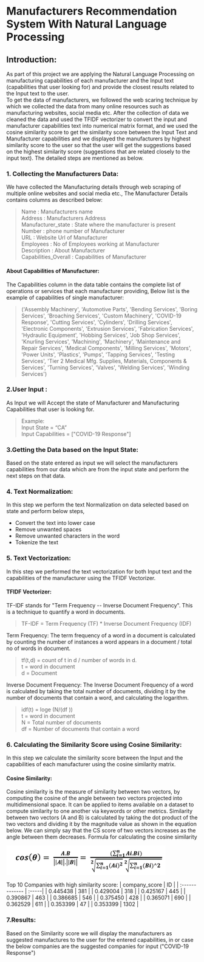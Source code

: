 # Manufacturers Recommendation System With Natural Language Processing

## Introduction:
As part of this project we are applying the Natural Language Processing on manufacturing capabilities of each manufacturer and the Input text (capabilities that user looking for) and provide the closest results related to the Input text to the user.\
To get the data of manufacturers, we followed the web scaring technique by which we collected the data from many online resources such as manufacturing websites, social media etc. After the collection of data we cleaned the data and used the TFIDF vectorizer to convert the input and manufacturer capabilities text into numerical matrix format, and we used the cosine similarity score to get the similarity score between the Input Text and Manufacturer capabilities and we displayed the manufacturers by highest similarity score to the user so that the user will get the suggestions based on the highest similarity score (suggestions that are related closely to the input text).
The detailed steps are mentioned as below.

### 1. Collecting the Manufacturers Data:
We have collected the Manufacturing details through web scraping of multiple online websites and social media etc., The Manufacturer Details contains columns as described below:
> Name       		  	          : Manufacturers name             
> Address                 		: Manufacturers Address\
> Manufacturer_state     	    : State where the manufacturer is present\
> Number                  		: phone number of Manufacturer\
> URL                     		: Website Url of Manufacturer\
> Employees               		: No of Employees working at Manufacturer\
> Description            		  : About Manufacturer\
> Capabilities_Overall    	  : Capabilities of Manufacturer
#### About Capabilities of Manufacturer:
The  Capabilities column in the data table contains the complete list of operations or services  that each manufacturer providing, 
Below list is the example of capabilities of single manufacturer:

> ('Assembly Machinery', 'Automotive Parts', 'Bending Services', 'Boring Services', 'Broaching Services', 'Custom Machinery', 'COVID-19 Response', 'Cutting Services', 'Cylinders',  'Drilling Services', 'Electronic Components', 'Extrusion Services', 'Fabrication Services', 'Hydraulic Equipment', 'Hobbing Services', 'Job Shop Services', 'Knurling Services', 'Machining', 'Machinery', 'Maintenance and Repair Services', 'Medical Components', 'Milling Services', 'Motors', 'Power Units', 'Plastics', 'Pumps', 'Tapping Services', 'Testing  Services', 'Tier 2 Medical Mfg. Supplies, Materials, Components & Services', 'Turning Services', 'Valves', 'Welding Services', 'Winding Services')

### 2.User Input :
As Input we will Accept  the state of Manufacturer and Manufacturing Capabilities that user is looking for.

> Example:\
> Input State = “CA” \
> Input Capabilities = ["COVID-19 Response"]

### 3.Getting the Data based on the Input State:
Based on the state entered as input we will select the manufacturers capabilities from our data which are from the input state and perform the next steps on that data.

### 4. Text Normalization:
In this step we perform the text Normalization on data selected based on state and perform below steps, 
*	Convert the text into lower case
*	Remove  unwanted spaces
*	Remove unwanted characters in the word
*	Tokenize the text

### 5. Text Vectorization:
In this step we performed the text vectorization for both Input text and the capabilities of the manufacturer using the TFIDF Vectorizer.
#### TFIDF Vectorizer:
TF-IDF stands for "Term Frequency -- Inverse Document Frequency". This is a technique to quantify a word in documents.

> TF-IDF = Term Frequency (TF) * Inverse Document Frequency (IDF)

Term Frequency:
The term frequency of a word in a document is calculated by counting the number of instances a word appears in a document / total no of words in document.

> tf(t,d) = count of t in d / number of words in d.\
> t =  word in document\
> d = Document

 Inverse Document Frequency:
The Inverse Document Frequency of a word is calculated by taking the total number of documents, dividing it by the number of documents that contain a word, and calculating the logarithm.

> idf(t) = loge (N/(df ))\
> t =  word in document \
> N =  Total number of documents\
> df = Number of documents that contain a word

### 6. Calculating the Similarity Score using Cosine Similarity:

In this step we calculate the similarity score between the Input and the capabilities of each manufacturer using the cosine similarity matrix.

#### Cosine Similarity:
Cosine similarity is the measure of similarity between two vectors, by computing the cosine of the angle between two vectors projected into multidimensional space. It can be applied to items available on a dataset to compute similarity to one another via keywords or other metrics. Similarity between two vectors (A and B) is calculated by taking the dot product of the two vectors and dividing it by the magnitude value as shown in the equation below. We can simply say that the CS score of two vectors increases as the angle between them decreases.
Formula for calculating the cosine similarity

![CS](https://github.com/PurushothamVadde/Manufacturers-Recommendation-System-With-Natural-Language-Processing/blob/master/images/Picture1.png)

Top 10 Companies with high similarity score:
| company_score  |  ID   |
| :------------- | :-----| 
|    0.445438    | 381   |
|    0.429004    | 318   |
|    0.425167    | 445   |
|    0.390867    | 463   |
|    0.386685    | 546   |
|    0.375450    | 428   |
|    0.365071    | 690   |
|    0.362529    | 611   |
|    0.353399    | 47    |
|    0.353399    | 1302  |


### 7.Results:

Based on the Similarity score we will display the manufacturers as suggested manufactures to the user for the entered capabilities, in or case the below companies are the suggested companies for input  ("COVID-19 Response")



